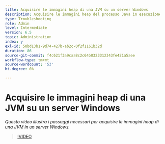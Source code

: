 ```yaml
---
title: Acquisire le immagini heap di una JVM su un server Windows
description: Acquisire le immagini heap del processo Java in esecuzione su un server Windows
type: Troubleshooting
role: Admin
level: Intermediate
version: 6.5
topic: Administration
index: y
exl-id: 50bd13b1-9d74-427b-ab2c-0f2f1161b32d
duration: 86
source-git-commit: f4c621f3a9caa8c2c64b8323312343fe421a5aee
workflow-type: tm+mt
source-wordcount: '53'
ht-degree: 0%

---
```


# Acquisire le immagini heap di una JVM su un server Windows

*Questo video illustra i passaggi necessari per acquisire le immagini heap di una JVM in un server Windows.*

>[!VIDEO](https://video.tv.adobe.com/v/335490?quality=12&learn=on)
